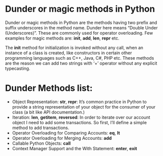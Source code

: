 # Dunder or magic methods in Python

Dunder or magic methods in Python are the methods having two prefix and suffix underscores in the method name. Dunder here means “Double Under (Underscores)”. These are commonly used for operator overloading. Few examples for magic methods are: __init__, __add__, __len__, __repr__ etc.

The __init__ method for initialization is invoked without any call, when an instance of a class is created, like constructors in certain other programming languages such as C++, Java, C#, PHP etc. These methods are the reason we can add two strings with ‘+’ operator without any explicit typecasting. 

# Dunder Methods list: 
- Object Representation: __str__, __repr__:
    It’s common practice in Python to provide a string representation of your object for the consumer of your class (a bit like API documentation.) 
- Iteration: __len__, __getitem__, __reversed__:
    In order to iterate over our account object I need to add some transactions. So first, I’ll define a simple method to add transactions.
- Operator Overloading for Comparing Accounts: __eq__, __lt__
- Operator Overloading for Merging Accounts: __add__
- Callable Python Objects: __call__
- Context Manager Support and the With Statement: __enter__, __exit__